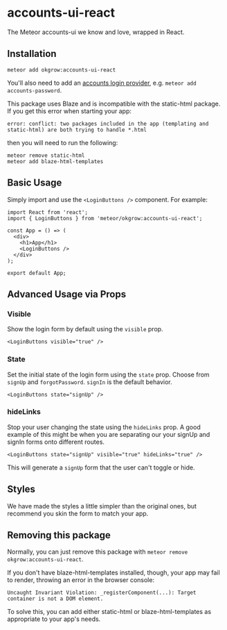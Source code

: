 # accounts-ui-react

The Meteor accounts-ui we know and love, wrapped in React.

## Installation

`meteor add okgrow:accounts-ui-react`

You'll also need to add an [accounts login provider](https://guide.meteor.com/accounts.html#accounts-ui), e.g. `meteor add accounts-password`.

This package uses Blaze and is incompatible with the static-html package. If you get this error when starting your app:

```
error: conflict: two packages included in the app (templating and static-html) are both trying to handle *.html
```

then you will need to run the following:

```
meteor remove static-html
meteor add blaze-html-templates
```

## Basic Usage

Simply import and use the `<LoginButtons />` component.  For example:

```
import React from 'react';
import { LoginButtons } from 'meteor/okgrow:accounts-ui-react';

const App = () => (
  <div>
    <h1>App</h1>
    <LoginButtons />
  </div>
);

export default App;
```

## Advanced Usage via Props

### Visible

Show the login form by default using the `visible` prop.

`<LoginButtons visible="true" />`

### State

Set the initial state of the login form using the `state` prop.  Choose from `signUp` and `forgotPassword`.  `signIn` is the default behavior.

`<LoginButtons state="signUp" />`

### hideLinks

Stop your user changing the state using the `hideLinks` prop.  A good example of this might be when you are separating our your signUp and signIn forms onto different routes.

`<LoginButtons state="signUp" visible="true" hideLinks="true" />`

This will generate a `signUp` form that the user can't toggle or hide.

## Styles

We have made the styles a little simpler than the original ones, but recommend you skin the form to match your app.

## Removing this package

Normally, you can just remove this package with `meteor remove okgrow:accounts-ui-react`. 

If you don't have blaze-html-templates installed, though, your app may fail to render, throwing an error in the browser console:

```
Uncaught Invariant Violation: _registerComponent(...): Target container is not a DOM element.
```

To solve this, you can add either static-html or blaze-html-templates as appropriate to your app's needs.
